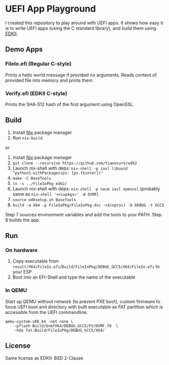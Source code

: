# UEFI App Playground
I created this repository to play around with UEFI apps.
It shows how easy it is to write UEFI apps (using the C standard library),
and build them using [EDKII](https://github.com/tianocore/edk2).

## Demo Apps
### FileIo.efi (Regular C-style)
Prints a hello world message if provided no arguments.
Reads content of provided file into memory and prints them.

### Verify.efi (EDKII C-style)
Prints the SHA-512 hash of the first argument using OpenSSL.

## Build
1. Install [Nix](https://nixos.org/nix) package manager
2. Run `nix-build`

or

1. Install [Nix](https://nixos.org/nix) package manager
2. `git clone --recursive https://github.com/tianocore/edk2`
3. Launch nix-shell with deps: `nix-shell -p iasl libuuid "python2.withPackages(ps: [ps.tkinter])"`
4. `make -C BaseTools`
5. `ln -s ../FileIoPkg edk2/`
6. Launch nix-shell with deps: `nix-shell -p nasm iasl openssl` (probably same as `nix-shell '<nixpkgs>' -A OVMF`)
7. `source edksetup.sh BaseTools`
8. `build -a X64 -p FileIoPkg/FileIoPkg.dsc -n$(nproc) -b DEBUG -t GCC5`

Step 7 sources environment variables and add the tools to your PATH.
Step 8 builds the app.

## Run
### On hardware
1. Copy executable from `result/X64/FileIo.efi`/`Build/FileIoPkg/DEBUG_GCC5/X64/FileIo.efi` to your ESP
2. Boot into an EFI-Shell and type the name of the executable

### In QEMU

Start up QEMU without network (to prevent PXE boot), custom firmware to force UEFI boot and directory with built executable as FAT partition which is accessible from the UEFI commandline.
```
qemu-system-x86_64 -net none \
    -pflash Build/OvmfX64/DEBUG_GCC5/FV/OVMF.fd  \
    -hda fat:Build/FileIoPkg/DEBUG_GCC5/X64/
```

## License
Same license as EDKII: BSD 2-Clause
